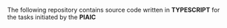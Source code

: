 The following repository contains source code written in <b>TYPESCRIPT</b> for the tasks initiated by the <b>PIAIC</b> 
